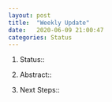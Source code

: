 ```yaml
---
layout: post
title:  "Weekly Update"
date:   2020-06-09 21:00:47
categories: Status
---
```



  1. Status:: 

  2. Abstract::
  
  3. Next Steps:: 
